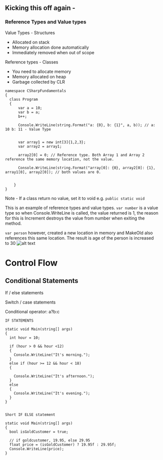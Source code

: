 ## Kicking this off again - 

### Reference Types and Value types

Value Types - Structures
* Allocated on stack
* Memory allocation done automatically
* Immediately removed when out of scope

Reference types - Classes
* You need to allocate memory
* Memory allocated on heap
* Garbage collected by CLR


``` 
namespace CSharpFundamentals
{
  class Program
  {
      var a = 10;
      var b = a;
      b++;
      
      Console.WriteLine(string.Format("a: {0}, b: {1}", a, b)); // a: 10 b: 11 - Value Type
      
      
      var array1 = new int[3]{1,2,3};
      var array2 = array1;
      
      array2[0] = 0; // Reference type. Both Array 1 and Array 2 reference the same memory location, not the value.
      
      Console.WriteLine(string.Format("array[0]: {0}, array2[0]: {1}, array1[0], array2[0]); // both values are 0. 
      
      
    }
}

``` 


Note - If a class return no value, set it to void e.g. ``` public static void ```



This is an example of reference types and value types.
``` var number ``` is a value type so when Console.WriteLine is called, the value returned is 1, the reason for this is Increment destroys the value from number when exiting the method. 

``` var person ``` however, created a new location in memory and MakeOld also references this same location. The result is age of the person is increased to 30
![alt text](img/screenshot_example.png)



# Control Flow
## Conditional Statements

If / else statements

Switch / case statements

Conditional operator: a?b:c


```
IF STATEMENTS

static void Main(string[] args)
{
  int hour = 10;

  if (hour > 0 && hour <12)
  {
    Console.WriteLine("It's morning.");
  }
  else if (hour >= 12 && hour < 18)
  {
    
    Console.WriteLine("It's afternoon.");
  }
  else
  {
    Console.WriteLine("It's evening.");
  }
}


```

```
Short IF ELSE statement

static void Main(string[] args)
{
  bool isGoldCustomer = true;

  // if goldcustomer, 19.95, else 29.95
  float price = (isGoldCustomer) ? 19.95f : 29.95f;
  Console.WriteLine(price);
}

```

